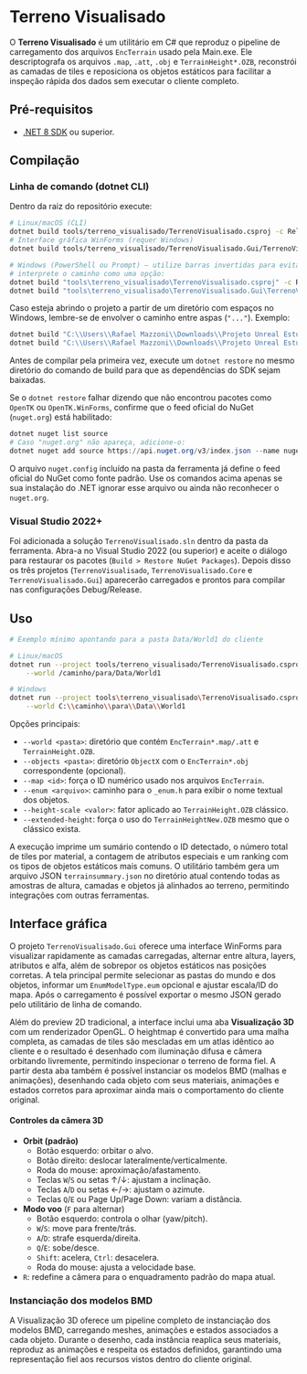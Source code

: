 # Terreno Visualisado

O **Terreno Visualisado** é um utilitário em C# que reproduz o pipeline de
carregamento dos arquivos `EncTerrain` usado pela Main.exe. Ele descriptografa os
arquivos `.map`, `.att`, `.obj` e `TerrainHeight*.OZB`, reconstrói as camadas de
tiles e reposiciona os objetos estáticos para facilitar a inspeção rápida dos
dados sem executar o cliente completo.

## Pré-requisitos

* [.NET 8 SDK](https://dotnet.microsoft.com/download/dotnet/8.0) ou superior.

## Compilação

### Linha de comando (dotnet CLI)

Dentro da raiz do repositório execute:

```bash
# Linux/macOS (CLI)
dotnet build tools/terreno_visualisado/TerrenoVisualisado.csproj -c Release
# Interface gráfica WinForms (requer Windows)
dotnet build tools/terreno_visualisado/TerrenoVisualisado.Gui/TerrenoVisualisado.Gui.csproj -c Release

# Windows (PowerShell ou Prompt) — utilize barras invertidas para evitar que o MSBuild
# interprete o caminho como uma opção:
dotnet build "tools\terreno_visualisado\TerrenoVisualisado.csproj" -c Release
dotnet build "tools\terreno_visualisado\TerrenoVisualisado.Gui\TerrenoVisualisado.Gui.csproj" -c Release
```

Caso esteja abrindo o projeto a partir de um diretório com espaços no Windows,
lembre-se de envolver o caminho entre aspas (`"..."`). Exemplo:

```powershell
dotnet build "C:\\Users\\Rafael Mazzoni\\Downloads\\Projeto Unreal Estudos\\Ferramentas GFX\\Main-master\\Main-master\\tools\\terreno_visualisado\\TerrenoVisualisado.csproj" -c Release
dotnet build "C:\\Users\\Rafael Mazzoni\\Downloads\\Projeto Unreal Estudos\\Ferramentas GFX\\Main-master\\Main-master\\tools\\terreno_visualisado\\TerrenoVisualisado.Gui\\TerrenoVisualisado.Gui.csproj" -c Release
```

Antes de compilar pela primeira vez, execute um `dotnet restore` no mesmo
diretório do comando de build para que as dependências do SDK sejam baixadas.

Se o `dotnet restore` falhar dizendo que não encontrou pacotes como `OpenTK`
ou `OpenTK.WinForms`, confirme que o feed oficial do NuGet (`nuget.org`) está
habilitado:

```powershell
dotnet nuget list source
# Caso "nuget.org" não apareça, adicione-o:
dotnet nuget add source https://api.nuget.org/v3/index.json --name nuget.org
```

O arquivo `nuget.config` incluído na pasta da ferramenta já define o feed
oficial do NuGet como fonte padrão. Use os comandos acima apenas se sua
instalação do .NET ignorar esse arquivo ou ainda não reconhecer o `nuget.org`.

### Visual Studio 2022+

Foi adicionada a solução `TerrenoVisualisado.sln` dentro da pasta da
ferramenta. Abra-a no Visual Studio 2022 (ou superior) e aceite o diálogo para
restaurar os pacotes (`Build > Restore NuGet Packages`). Depois disso os três
projetos (`TerrenoVisualisado`, `TerrenoVisualisado.Core` e
`TerrenoVisualisado.Gui`) aparecerão carregados e prontos para compilar nas
configurações Debug/Release.

## Uso

```bash
# Exemplo mínimo apontando para a pasta Data/World1 do cliente

# Linux/macOS
dotnet run --project tools/terreno_visualisado/TerrenoVisualisado.csproj -- \
    --world /caminho/para/Data/World1

# Windows
dotnet run --project tools\terreno_visualisado\TerrenoVisualisado.csproj -- \
    --world C:\\caminho\\para\\Data\\World1
```

Opções principais:

* `--world <pasta>`: diretório que contém `EncTerrain*.map/.att` e `TerrainHeight.OZB`.
* `--objects <pasta>`: diretório `ObjectX` com o `EncTerrain*.obj` correspondente (opcional).
* `--map <id>`: força o ID numérico usado nos arquivos `EncTerrain`.
* `--enum <arquivo>`: caminho para o `_enum.h` para exibir o nome textual dos objetos.
* `--height-scale <valor>`: fator aplicado ao `TerrainHeight.OZB` clássico.
* `--extended-height`: força o uso do `TerrainHeightNew.OZB` mesmo que o clássico exista.

A execução imprime um sumário contendo o ID detectado, o número total de tiles
por material, a contagem de atributos especiais e um ranking com os tipos de
objetos estáticos mais comuns. O utilitário também gera um arquivo JSON
`terrainsummary.json` no diretório atual contendo todas as amostras de altura,
camadas e objetos já alinhados ao terreno, permitindo integrações com outras
ferramentas.

## Interface gráfica

O projeto `TerrenoVisualisado.Gui` oferece uma interface WinForms para
visualizar rapidamente as camadas carregadas, alternar entre altura, layers,
atributos e alfa, além de sobrepor os objetos estáticos nas posições corretas.
A tela principal permite selecionar as pastas do mundo e dos objetos, informar
um `EnumModelType.eum` opcional e ajustar escala/ID do mapa. Após o carregamento
é possível exportar o mesmo JSON gerado pelo utilitário de linha de comando.

Além do preview 2D tradicional, a interface inclui uma aba **Visualização 3D**
com um renderizador OpenGL. O heightmap é convertido para uma malha completa,
as camadas de tiles são mescladas em um atlas idêntico ao cliente e o resultado
é desenhado com iluminação difusa e câmera orbitando livremente, permitindo
inspecionar o terreno de forma fiel. A partir desta aba também é possível
instanciar os
modelos BMD (malhas e animações), desenhando cada objeto com seus materiais,
animações e estados corretos para aproximar ainda mais o comportamento do
cliente original.

#### Controles da câmera 3D

* **Orbit (padrão)**
  * Botão esquerdo: orbitar o alvo.
  * Botão direito: deslocar lateralmente/verticalmente.
  * Roda do mouse: aproximação/afastamento.
  * Teclas `W`/`S` ou setas ↑/↓: ajustam a inclinação.
  * Teclas `A`/`D` ou setas ←/→: ajustam o azimute.
  * Teclas `Q`/`E` ou Page Up/Page Down: variam a distância.
* **Modo voo** (`F` para alternar)
  * Botão esquerdo: controla o olhar (yaw/pitch).
  * `W`/`S`: move para frente/trás.
  * `A`/`D`: strafe esquerda/direita.
  * `Q`/`E`: sobe/desce.
  * `Shift`: acelera, `Ctrl`: desacelera.
  * Roda do mouse: ajusta a velocidade base.
* `R`: redefine a câmera para o enquadramento padrão do mapa atual.

### Instanciação dos modelos BMD

A Visualização 3D oferece um pipeline completo de instanciação dos modelos BMD,
carregando meshes, animações e estados associados a cada objeto. Durante o
desenho, cada instância reaplica seus materiais, reproduz as animações e
respeita os estados definidos, garantindo uma representação fiel aos recursos
vistos dentro do cliente original.
